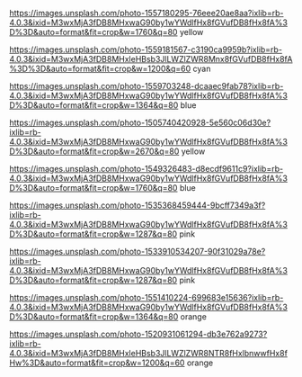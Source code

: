 https://images.unsplash.com/photo-1557180295-76eee20ae8aa?ixlib=rb-4.0.3&ixid=M3wxMjA3fDB8MHxwaG90by1wYWdlfHx8fGVufDB8fHx8fA%3D%3D&auto=format&fit=crop&w=1760&q=80 yellow

https://images.unsplash.com/photo-1559181567-c3190ca9959b?ixlib=rb-4.0.3&ixid=M3wxMjA3fDB8MHxleHBsb3JlLWZlZWR8Mnx8fGVufDB8fHx8fA%3D%3D&auto=format&fit=crop&w=1200&q=60 cyan

https://images.unsplash.com/photo-1559703248-dcaaec9fab78?ixlib=rb-4.0.3&ixid=M3wxMjA3fDB8MHxwaG90by1wYWdlfHx8fGVufDB8fHx8fA%3D%3D&auto=format&fit=crop&w=1364&q=80 blue

https://images.unsplash.com/photo-1505740420928-5e560c06d30e?ixlib=rb-4.0.3&ixid=M3wxMjA3fDB8MHxwaG90by1wYWdlfHx8fGVufDB8fHx8fA%3D%3D&auto=format&fit=crop&w=2670&q=80 yellow

https://images.unsplash.com/photo-1549326483-d8ecdf9611c9?ixlib=rb-4.0.3&ixid=M3wxMjA3fDB8MHxwaG90by1wYWdlfHx8fGVufDB8fHx8fA%3D%3D&auto=format&fit=crop&w=1760&q=80 blue

https://images.unsplash.com/photo-1535368459444-9bcff7349a3f?ixlib=rb-4.0.3&ixid=M3wxMjA3fDB8MHxwaG90by1wYWdlfHx8fGVufDB8fHx8fA%3D%3D&auto=format&fit=crop&w=1287&q=80 pink

https://images.unsplash.com/photo-1533910534207-90f31029a78e?ixlib=rb-4.0.3&ixid=M3wxMjA3fDB8MHxwaG90by1wYWdlfHx8fGVufDB8fHx8fA%3D%3D&auto=format&fit=crop&w=1287&q=80 pink

https://images.unsplash.com/photo-1551410224-699683e15636?ixlib=rb-4.0.3&ixid=M3wxMjA3fDB8MHxwaG90by1wYWdlfHx8fGVufDB8fHx8fA%3D%3D&auto=format&fit=crop&w=1364&q=80 orange

https://images.unsplash.com/photo-1520931061294-db3e762a9273?ixlib=rb-4.0.3&ixid=M3wxMjA3fDB8MHxleHBsb3JlLWZlZWR8NTR8fHxlbnwwfHx8fHw%3D&auto=format&fit=crop&w=1200&q=60 orange
